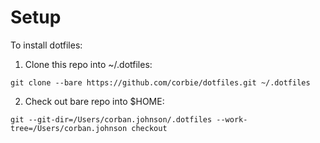 # Setup

To install dotfiles:

1. Clone this repo into ~/.dotfiles:

```
git clone --bare https://github.com/corbie/dotfiles.git ~/.dotfiles
```

2. Check out bare repo into $HOME:

```
git --git-dir=/Users/corban.johnson/.dotfiles --work-tree=/Users/corban.johnson checkout
```

